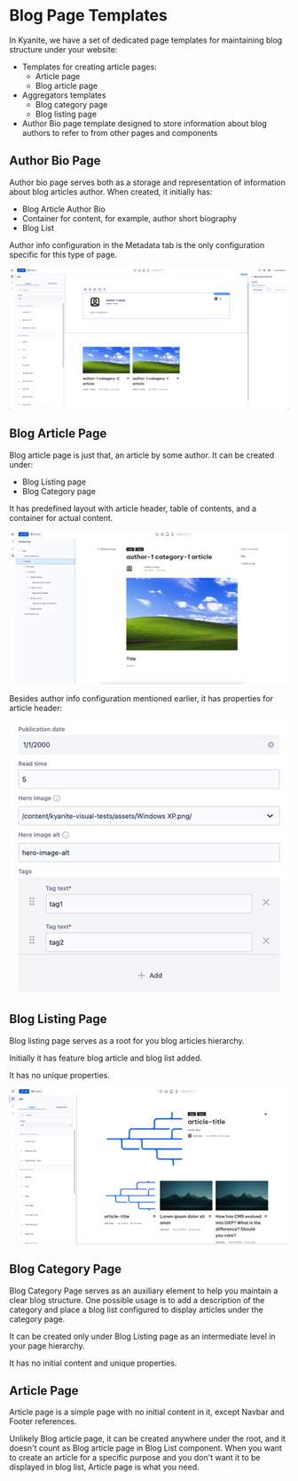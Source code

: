 # Blog Page Templates

[//]: # ( TODO convert Kyanite/blogs/templates into article-per-page-template structure )

In Kyanite, we have a set of dedicated page templates for maintaining blog structure under your website:

* Templates for creating article pages:
    * Article page
    * Blog article page
* Aggregators templates
    * Blog category page
    * Blog listing page
* Author Bio page template designed to store information about blog authors to refer to from other pages and components

## Author Bio Page

Author bio page serves both as a storage and representation of information about blog articles author. When created, it initially has:

* Blog Article Author Bio
* Container for content, for example, author short biography
* Blog List

Author info configuration in the Metadata tab is the only configuration specific for this type of page.

<img src="./_images/author-bio-page-initial.png">

## Blog Article Page

Blog article page is just that, an article by some author. It can be created under:

* Blog Listing page
* Blog Category page

It has predefined layout with article header, table of contents, and a container for actual content.

<img src="./_images/blog-article-page-initial.png">

Besides author info configuration mentioned earlier, it has properties for article header:

<img src="./_images/blog-article-page-properties.png">

## Blog Listing Page

Blog listing page serves as a root for you blog articles hierarchy.

Initially it has feature blog article and blog list added.

It has no unique properties.

<img src="./_images/blog-listing-page-initial.png">

## Blog Category Page

Blog Category Page serves as an auxiliary element to help you maintain a clear blog structure. 
One possible usage is to add a description of the category and place a blog list configured to display articles under the category page.

It can be created only under Blog Listing page as an intermediate level in your page hierarchy.

It has no initial content and unique properties.

## Article Page

Article page is a simple page with no initial content in it, except Navbar and Footer references.

Unlikely Blog article page, it can be created anywhere under the root, and it doesn't count as Blog article page in Blog List component.
When you want to create an article for a specific purpose and you don't want it to be displayed in blog list, Article page is what you need.
